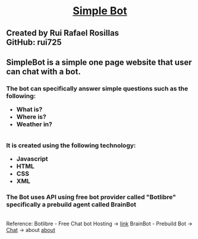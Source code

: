 <center><b> <h1><a href="simbot.byethost9.com">Simple Bot</a></h1> </b></center>


<h2> Created by Rui Rafael Rosillas <br>
     GitHub: rui725</h2>



<h2> SimpleBot is a simple one page website that user can chat with a bot. <br> </h2>
<h3>The bot can specifically answer simple questions such as the following:
<ul>
   <li>What is?</li>
   <li>Where is?</li>
   <li>Weather in?</li>
</ul><br>
It is created using the following technology:
        <ul>
        <li> Javascript</li>
        <li> HTML </li>
        <li> CSS </li>
        <li> XML </li>
        </ul>
     </h3>

<h3> The Bot uses API using free bot provider called "Botlibre" specifically a prebuild agent called BrainBot</h3>
<br>
Reference:
Botlibre - Free Chat bot Hosting -> <a href="https://www.botlibre.com/">link</a>
BrainBot - Prebuild Bot -> <a href="http://brainbot.botlibre.com/">Chat</a> -> about <a href="https://www.botlibre.com/browse?id=165">about</a>
